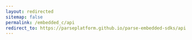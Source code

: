 ```yaml
---
layout: redirected
sitemap: false
permalink: /embedded_c/api
redirect_to: https://parseplatform.github.io/parse-embedded-sdks/api
---
```

